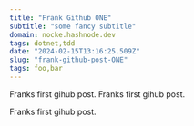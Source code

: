 ```yaml
---
title: "Frank Github ONE"
subtitle: "some fancy subtitle"
domain: nocke.hashnode.dev
tags: dotnet,tdd
date: "2024-02-15T13:16:25.509Z"
slug: "frank-github-post-ONE"
tags: foo,bar
---
```


Franks first gihub post.
Franks first gihub post.

Franks first gihub post.
